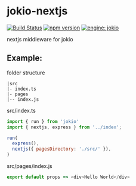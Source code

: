 # jokio-nextjs
[![Build Status](https://travis-ci.org/jokio/jokio-nextjs.svg?branch=master)](https://travis-ci.org/jokio/jokio-nextjs)
[![npm version](https://badge.fury.io/js/jokio-nextjs.svg)](https://badge.fury.io/js/jokio-nextjs)
[![engine: jokio](https://img.shields.io/badge/engine-%F0%9F%83%8F%20jokio-44cc11.svg)](https://github.com/jokio/jokio)

nextjs middleware for jokio

## Example:

folder structure
```
|src
|- index.ts
|- pages
|-- index.js
```

src/index.ts
```js
import { run } from 'jokio'
import { nextjs, express } from '../index';

run(
  express(),
  nextjs({ pagesDirectory: './src/' }),
)
```

src/pages/index.js
```js
export default props => <div>Hello World</div>
```
